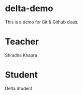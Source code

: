 # delta-demo
This is a demo for Git & Github class.

# Teacher
Shradha Khapra

# Student 
Delta Student